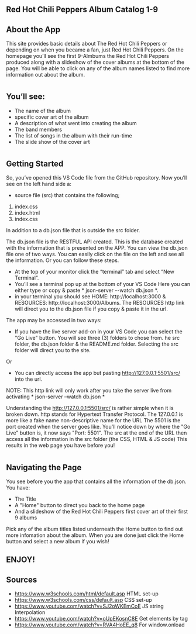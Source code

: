 ## Red Hot Chili Peppers Album Catalog 1-9

## About the App

This site provides basic details about The Red Hot Chili Peppers or depending on when you 
became a fan, just Red Hot Chili Peppers. On the homepage you’ll see the first 9-Almbums 
the Red Hot Chili Peppers produced along with a slideshow of the cover albums at the bottom of the page. 
You will be able to click on any of the album names listed to find more information out about the album. 

# 
## You’ll see:

- The name of the album 
- specific cover art of the album 
- A description of what went into creating the album 
- The band members 
- The list of songs in the album with their run-time
- The slide show of the cover art

#
## Getting Started

So, you’ve opened this VS Code file from the GitHub repository. Now you’ll see on the left hand side a:
- source file (src) that contains the following;
1) index.css
2) index.html
3) index.css

In addition to a db.json file that is outside the src folder.

The db.json file is the RESTFUL API created. This is the database created with the information that is presented 
on the APP. You can view the db.json file one of two ways. You can easily click on the file on the left and see all 
the information. Or you can follow these steps.  

- At the top of your monitor click the “terminal” tab and select “New Terminal”.  
- You’ll see a terminal pop up at the bottom of your VS Code  Here you can either type or copy & paste * json-server --watch db.json *.
- in your terminal you should see HOME: http://localhost:3000 & RESOURCES: http://localhost:3000/Albums. The RESOURCES http link will
   direct you to the db.json file if you copy & paste it in the url.

The app may be accessed in two ways:

- If you have the live server add-on in your VS Code you can select the "Go Live" button. You will see three (3) folders
to chose from. he src folder, the db.json folder & the README.md folder. Selecting the src folder will direct you to the site.
 
 Or

- You can directly access the app but pasting http://127.0.0.1:5501/src/ into the url.

NOTE: This http link will only work after you take the server live from activating * json-server –watch db.json *

Understanding the http://127.0.0.1:5501/src/ is rather simple when it is broken down. 
   http stands for Hypertext Transfer Protocol.
   The 127.0.0.1 is more like a fake name non-descriptive name for the URL
   The 5501 is the port created when the server goes like. You'll notice down by where the "Go Live" button is, it now says "Port: 5501".
   The src at the end of the URL then access all the information in the src folder (the CSS, HTML & JS code)
   This results in the web page you have before you!

   #

   ## Navigating the Page

   You see before you the app that contains all the information of the db.json. You have:

   - The Title
   - A "Home" button to direct you back to the home page
   - And a slideshow of the Red Hot Chili Peppers first cover art of their first 9 albums

   Pick any of the album titles listed underneath the Home button to find out more infomation about the album. When you are done just click the Home button and select a new album if you wish!

   ## ENJOY!

   ## Sources

   - https://www.w3schools.com/html/default.asp  HTML set-up
   - https://www.w3schools.com/css/default.asp   CSS set-up
   - https://www.youtube.com/watch?v=SJ2oWKEmCoE JS string Interpolation
   - https://www.youtube.com/watch?v=oUpEKosnC8E  Get elements by tag
   - https://www.youtube.com/watch?v=RVA4HoEE_q8  For window.onload



 